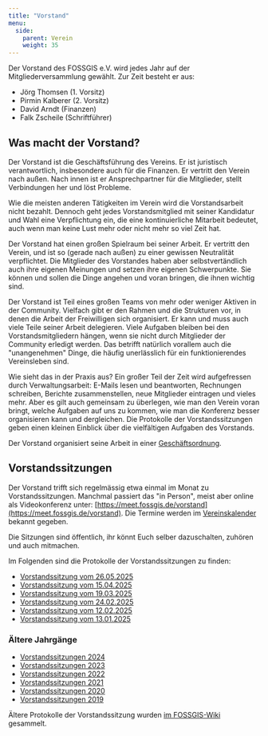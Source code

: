 ```yaml
---
title: "Vorstand"
menu:
  side:
    parent: Verein
    weight: 35
---
```


Der Vorstand des FOSSGIS e.V. wird jedes Jahr auf der Mitgliederversammlung
gewählt. Zur Zeit besteht er aus:

* Jörg Thomsen (1. Vorsitz)
* Pirmin Kalberer (2. Vorsitz)
* David Arndt (Finanzen)
* Falk Zscheile (Schriftführer)

## Was macht der Vorstand?

Der Vorstand ist die Geschäftsführung des Vereins. Er ist juristisch
verantwortlich, insbesondere auch für die Finanzen. Er vertritt den
Verein nach außen. Nach innen ist er Ansprechpartner für die Mitglieder, stellt Verbindungen her und löst Probleme.

Wie die meisten anderen Tätigkeiten im Verein wird die Vorstandsarbeit nicht
bezahlt. Dennoch geht jedes Vorstandsmitglied mit seiner Kandidatur
und Wahl eine Verpflichtung ein, die eine kontinuierliche Mitarbeit bedeutet, auch  wenn man keine Lust mehr oder nicht mehr so viel Zeit hat.

Der Vorstand hat einen großen Spielraum bei seiner Arbeit. Er vertritt den
Verein, und ist so (gerade nach außen) zu einer gewissen Neutralität
verpflichtet. Die Mitglieder des Vorstandes haben aber selbstvertändlich 
auch ihre eigenen Meinungen und setzen ihre eigenen Schwerpunkte. Sie können 
und sollen die Dinge angehen und voran bringen, die ihnen wichtig sind.

Der Vorstand ist Teil eines großen Teams von mehr oder weniger Aktiven in der
Community. Vielfach gibt er den Rahmen und die Strukturen vor, in denen die
Arbeit der Freiwilligen sich organisiert. Er kann und muss auch viele Teile
seiner Arbeit delegieren. Viele Aufgaben bleiben bei den Vorstandsmitgliedern
hängen, wenn sie nicht durch Mitglieder der Community erledigt werden.
Das betrifft natürlich vorallem auch die "unangenehmen" Dinge, die häufig 
unerlässlich für ein funktionierendes Vereinsleben sind.

Wie sieht das in der Praxis aus? Ein großer Teil der Zeit wird aufgefressen
durch Verwaltungsarbeit: E-Mails lesen und beantworten, Rechnungen
schreiben, Berichte zusammenstellen, neue Mitglieder eintragen und vieles mehr. Aber
es gilt auch gemeinsam zu überlegen, wie man den Verein voran
bringt, welche Aufgaben auf uns zu kommen, wie man die Konferenz besser
organisieren kann und dergleichen. Die Protokolle der Vorstandssitzungen
geben einen kleinen Einblick über die vielfältigen Aufgaben des Vorstands.

Der Vorstand organisiert seine Arbeit in einer
[Geschäftsordnung](geschäftsordnung-vorstand).

## Vorstandssitzungen

Der Vorstand trifft sich regelmässig etwa einmal im Monat zu
Vorstandssitzungen. Manchmal passiert das "in Person", meist aber online
als Videokonferenz unter: [https://meet.fossgis.de/vorstand](https://meet.fossgis.de/vorstand). Die Termine werden im [Vereinskalender](https://fossgis.de/aktivit%C3%A4ten/termine/) bekannt gegeben.

Die Sitzungen sind öffentlich, ihr könnt Euch selber dazuschalten, zuhören und
auch mitmachen. 

Im Folgenden sind die Protokolle der Vorstandssitzungen zu finden:

* [Vorstandssitzung vom 26.05.2025](2025-05-26-protokoll-vorstandssitzung)
* [Vorstandssitzung vom 15.04.2025](2025-04-15_protokoll-vorstandssitzung)
* [Vorstandssitzung vom 19.03.2025](2025-03-19-protokoll-vorstandssitzung)
* [Vorstandssitzung vom 24.02.2025](2025-02-24-protokoll-vorstandssitzung)
* [Vorstandssitzung vom 12.02.2025](2025-02-12-protokoll-vorstandssitzung)
* [Vorstandssitzung vom 13.01.2025](2025-01-13-protokoll-vorstandssitzung)




### Ältere Jahrgänge

* [Vorstandssitzungen 2024](archiv/2024)
* [Vorstandssitzungen 2023](archiv/2023)
* [Vorstandssitzungen 2022](archiv/2022)
* [Vorstandssitzungen 2021](archiv/2021)
* [Vorstandssitzungen 2020](archiv/2020)
* [Vorstandssitzungen 2019](archiv/2019)

Ältere Protokolle der Vorstandssitzung wurden [im
FOSSGIS-Wiki](https://www.fossgis.de/wiki/Kategorie:Vorstandsprotokolle)
gesammelt.

